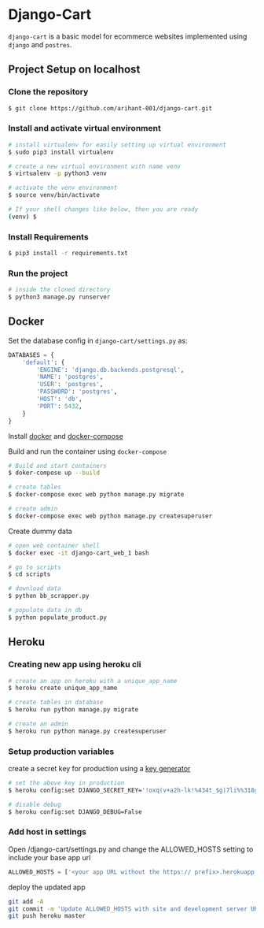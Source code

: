 # Django-Cart

`django-cart` is a basic model for ecommerce websites implemented using `django` and `postres`.

## Project Setup on localhost

### Clone the repository
```sh
$ git clone https://github.com/arihant-001/django-cart.git
```

### Install and activate virtual environment
```sh
# install virtualenv for easily setting up virtual environment
$ sudo pip3 install virtualenv

# create a new virtual environment with name venv
$ virtualenv -p python3 venv

# activate the venv environment
$ source venv/bin/activate

# If your shell changes like below, then you are ready
(venv) $ 
```

### Install Requirements
```sh
$ pip3 install -r requirements.txt
```

### Run the project
```sh
# inside the cloned directory
$ python3 manage.py runserver
```

## Docker
Set the database config in `django-cart/settings.py` as:
```python
DATABASES = {
    'default': {
        'ENGINE': 'django.db.backends.postgresql',
        'NAME': 'postgres',
        'USER': 'postgres',
        'PASSWORD': 'postgres',
        'HOST': 'db',
        'PORT': 5432,
    }
}
```
Install [docker](https://docs.docker.com/engine/install/) and [docker-compose](https://docs.docker.com/compose/install/)

Build and run the container using `docker-compose`
```sh
# Build and start containers
$ doker-compose up --build

# create tables
$ docker-compose exec web python manage.py migrate

# create admin
$ docker-compose exec web python manage.py createsuperuser
```

Create dummy data
```sh
# open web container shell
$ docker exec -it django-cart_web_1 bash

# go to scripts
$ cd scripts

# download data
$ python bb_scrapper.py

# populate data in db
$ python populate_product.py
```

## Heroku 
### Creating new app using heroku cli
```sh
# create an app on heroku with a unique_app_name
$ heroku create unique_app_name

# create tables in database 
$ heroku run python manage.py migrate

# create an admin
$ heroku run python manage.py createsuperuser
```

### Setup production variables 
create a secret key for production using a [key generator](https://miniwebtool.com/django-secret-key-generator/)

```sh
# set the above key in production
$ heroku config:set DJANGO_SECRET_KEY='!oxq(v+a2h-lk!%434t_$g)7li%%318gn6bw1$j1e%7j#h%ahv'

# disable debug 
$ heroku config:set DJANGO_DEBUG=False
```

### Add host in settings
Open /django-cart/settings.py and change the ALLOWED_HOSTS setting to include your base app url 
```python
ALLOWED_HOSTS = ['<your app URL without the https:// prefix>.herokuapp.com','localhost']                                                                                        
```
deploy the updated app
```sh
git add -A
git commit -m 'Update ALLOWED_HOSTS with site and development server URL'
git push heroku master
```